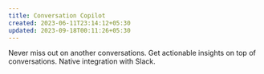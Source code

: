 ```yaml
---
title: Conversation Copilot
created: 2023-06-11T23:14:12+05:30
updated: 2023-09-18T00:11:26+05:30
---
```


Never miss out on another conversations.
Get actionable insights on top of conversations.
Native integration with Slack.